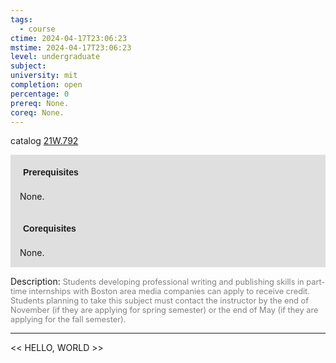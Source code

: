 ```yaml
---
tags:
  - course
ctime: 2024-04-17T23:06:23
mstime: 2024-04-17T23:06:23
level: undergraduate
subject: 
university: mit
completion: open
percentage: 0
prereq: None.
coreq: None.
---
```


catalog [21W.792](http://student.mit.edu/catalog/m21Wb.html#21W.792)

<span style="display: block; padding: 15px; background-color: rgb(100, 100, 100, 0.2);"><font id="m_prereq2694_0" style="display: block; font-family: Arial, sans-serif; font-weight: bold; padding: 5px">Prerequisites</font><br><span id="prereq2694_0">None.</span></span>
<span style="display: block; padding: 15px; background-color: rgb(100, 100, 100, 0.2);"><font id="m_coreq2694_0" style="display: block; font-family: Arial, sans-serif; font-weight: bold; padding: 5px">Corequisites</font><br><span id="coreq2694_0">None.</span></span>

<font style="">Description:</font>
<font style="color: grey; font-size: 0.8rem;">Students developing professional writing and publishing skills in part-time internships with Boston area media companies can apply to receive credit. Students planning to take this subject must contact the instructor by the end of November (if they are applying for spring semester) or the end of May (if they are applying for the fall semester).</font>



---

<< HELLO, WORLD >>
